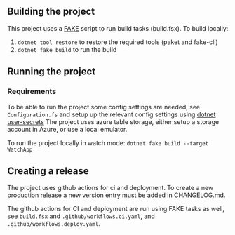 ## Building the project

This project uses a [FAKE](https://fake.build) script to run build tasks (build.fsx). To build locally:
1. `dotnet tool restore` to restore the required tools (paket and fake-cli)
2. `dotnet fake build` to run the build

## Running the project

### Requirements
To be able to run the project some config settings are needed, see `Configuration.fs` and setup up the relevant config settings using [dotnet user-secrets](https://docs.microsoft.com/en-us/aspnet/core/security/app-secrets?view=aspnetcore-5.0&tabs=windows)
The project uses azure table storage, either setup a storage account in Azure, or use a local emulator.


To run the project locally in watch mode:
`dotnet fake build --target WatchApp`



## Creating a release
The project uses github actions for ci and deployment. To create a new production release a new version entry must be added in CHANGELOG.md.

The github actions for CI and deployment are run using FAKE tasks as well, see `build.fsx` and `.github/workflows.ci.yaml`, and `.github/workflows.deploy.yaml`.

